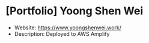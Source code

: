 # [Portfolio] Yoong Shen Wei

- Website: https://www.yoongshenwei.work/
- Description: Deployed to AWS Amplify 
